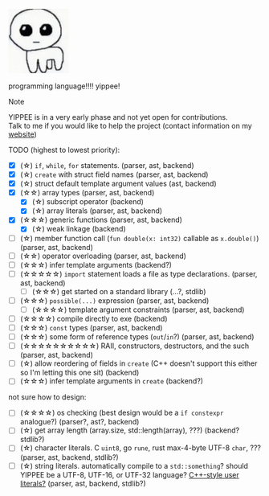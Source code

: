 ![yippee](./assets/YIPPEE.webp)

programming language!!!! yippee!

> [!NOTE]  
> YIPPEE is in a very early phase and not yet open for contributions.  
> Talk to me if you would like to help the project (contact information on my [website](https://esthe.win/))

TODO (highest to lowest priority):

- [x] (☆) `if`, `while`, `for` statements. (parser, ast, backend)
- [x] (☆) `create` with struct field names (parser, ast, backend)
- [x] (☆) struct default template argument values (ast, backend)
- [x] (☆☆) array types (parser, ast, backend)
	- [x] (☆) subscript operator (backend)
	- [x] (☆) array literals (parser, ast, backend)
- [x] (☆☆☆) generic functions (parser, ast, backend)
	- [x] (☆) weak linkage (backend)
- [ ] (☆) member function call (`fun double(x: int32)` callable as `x.double()`) (parser, ast, backend)
- [ ] (☆☆) operator overloading (parser, ast, backend)
- [ ] (☆☆☆) infer template arguments (backend?)
- [ ] (☆☆☆☆☆) `import` statement loads a file as type declarations. (parser, ast, backend)
	- [ ] (☆☆☆) get started on a standard library (...?, stdlib)
- [ ] (☆☆☆) `possible(...)` expression (parser, ast, backend)
	- [ ] (☆☆☆☆) template argument constraints (parser, ast, backend)
- [ ] (☆☆☆☆) compile directly to exe (backend)
- [ ] (☆☆☆) `const` types (parser, ast, backend)
- [ ] (☆☆☆) some form of reference types (`out`/`in`?) (parser, ast, backend)
- [ ] (☆☆☆☆☆☆☆☆☆☆) RAII, constructors, destructors, and the such (parser, ast, backend)
- [ ] (☆) allow reordering of fields in `create` (C++ doesn't support this either so I'm letting this one sit) (backend)
- [ ] (☆☆☆) infer template arguments in `create` (backend?)

not sure how to design:

- [ ] (☆☆☆☆) os checking (best design would be a `if constexpr` analogue?) (parser?, ast?, backend)
- [ ] (☆) get array length (array.size, std::length(array), ???) (backend? stdlib?)
- [ ] (☆) character literals. C `uint8`, go `rune`, rust max-4-byte UTF-8 `char`, ???  (parser, ast, backend, stdlib?)
- [ ] (☆) string literals. automatically compile to a `std::something`? should YIPPEE be a UTF-8, UTF-16, or UTF-32 language? [C++-style user literals?](https://en.cppreference.com/w/cpp/language/user_literal)
  (parser, ast, backend,
  stdlib?)